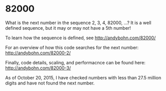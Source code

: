 # 82000

What is the next number in the sequence 2, 3, 4, 82000, ...?  It is a well defined sequence, but it may or may not have a 5th number!

To learn how the sequence is defined, see http://andybohn.com/82000/

For an overview of how this code searches for the next number: http://andybohn.com/82000-2/

Finally, code details, scaling, and performacnce can be found here: http://andybohn.com/82000-3/

As of October 20, 2015, I have checked numbers with less than 27.5 million digits and have not found the next number.
